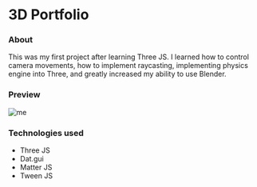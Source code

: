 # 3D Portfolio

### About
This was my first project after learning Three JS. I learned how to control camera movements, how to implement raycasting,  implementing physics engine into Three, and greatly increased my ability to use Blender.

### Preview
![me](https://github.com/jyywong/3d-portfolio/blob/master/static/GithubGifs/preview3D.gif)

### Technologies used
- Three JS
- Dat.gui
- Matter JS
- Tween JS